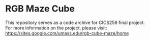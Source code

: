 RGB Maze Cube
============

This repository serves as a code archive for CICS256 final project. \
For more information on the project, please visit: https://sites.google.com/umass.edu/rgb-cube-maze/home
